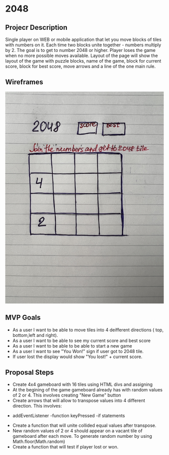 
# 2048

## Projecr Description
Single player on WEB or mobile application that let you move blocks of tiles with numbers on it.
Each time two blocks unite together - numbers multiply by 2. The goal is to get to number 2048 or higher. Player loses the game when no more possible moves available. Layout of the page will show the layout of the game with puzzle blocks, name of the game, block for current score, block for best score, move arrows and a line of the one main rule.

## Wireframes

![image](2048_hand_wireframe.jpeg)

## MVP Goals
* As a user I want to be  able to move tiles into 4 deifferent directions ( top, bottom,left and right).
* As a user I want to be able to see my current score and best score
* As a user I want to be able to be able to start a new game
* As a user I want to see "You Won!" sign if user got to 2048 tile.
* If user lost the display would show "You lost!" + current score.
 

## Proposal Steps

* Create 4x4 gameboard with 16 tiles using HTML divs and assigning
* At the begining of the game gameboard already has with random values of 2 or 4. This involves creating "New Game" button
* Create arrows that will allow to transpose values into 4 different direction. This involves:
- addEventListener
-function keyPressed
-if statements
* Create a function that will unite collided equal values after transpose.
* New random values of 2 or 4 should appear on a vacant tile of gameboard after each move. To generate random number by using Math.floor(Math.random)
* Create a function that will test if player lost or won.







